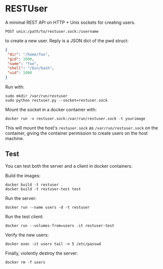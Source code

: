 # RESTUser

A minimal REST API on HTTP + Unix sockets for creating users.

    POST unix:/path/to/restuser.sock:/username

to create a new user. Reply is a JSON dict of the pwd struct:

```json
{
 "dir": "/home/foo",
 "gid": 1000,
 "name": "foo",
 "shell": "/bin/bash",
 "uid": 1000
}
```

Run with:

    sudo mkdir /var/run/restuser
    sudo python restuser.py --socket=restuser.sock

Mount the socket in a docker container with:

    docker run -v restuser.sock:/var/run/restuser.sock -t yourimage

This will mount the host's `restuser.sock` as `/var/run/restuser.sock` on the container,
giving the container permission to create users on the host machine.


## Test

You can test both the server and a client in docker containers.

Build the images:

    docker build -t restuser .
    docker build -t restuser-test test

Run the server:

    docker run --name users -d -t restuser

Run the test client:

    docker run --volumes-from=users -it restuser-test

Verify the new users:

    docker exec -it users tail -n 5 /etc/passwd

Finally, violently destroy the server:

    docker rm -f users

